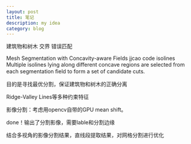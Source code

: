 ```yaml
---
layout: post
title: 笔记
description: my idea
category: blog
---
```


 

建筑物和树木 交界 错误匹配

Mesh Segmentation with Concavity-aware Fields
jjcao code
isolines
Multiple isolines lying along different concave regions
are selected from each segmentation ﬁeld to form a set
of candidate cuts.




目的是寻找最优分割，保证建筑物和树木的正确分离

Ridge-Valley Lines等多种约束特征


影像分割：考虑用opencv自带的GPU mean shift。

done！输出了分割影像，需要lable和分割边缘

结合多视角的影像分割结果，直线段提取结果，对网格分割进行优化

